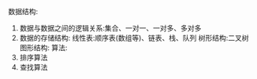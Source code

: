 数据结构:
1. 数据与数据之间的逻辑关系:集合、一对一、一对多、多对多
2. 数据的存储结构:
   线性表:顺序表(数组等)、链表、栈、队列
   树形结构:二叉树
   图形结构:
算法:
1. 排序算法
2. 查找算法
